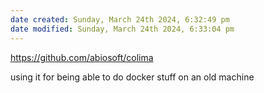 ```yaml
---
date created: Sunday, March 24th 2024, 6:32:49 pm
date modified: Sunday, March 24th 2024, 6:33:04 pm
---
```

https://github.com/abiosoft/colima

using it for being able to do docker stuff on an old machine